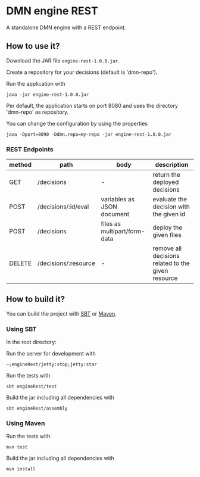 # DMN engine REST

A standalone DMN engine with a REST endpoint.

## How to use it?

Download the JAR file `engine-rest-1.0.0.jar`.

Create a repository for your decisions (default is 'dmn-repo').

Run the application with

```
java -jar engine-rest-1.0.0.jar
```

Per default, the application starts on port 8080 and uses the directory 'dmn-repo' as repository. 

You can change the configuration by using the properties

```
java -Dport=8090 -Ddmn.repo=my-repo -jar engine-rest-1.0.0.jar
```

### REST Endpoints


method | path | body | description
--- | --- | --- | ---
GET | /decisions | - | return the deployed decisions 
POST | /decisions/:id/eval | variables as JSON document | evaluate the decision with the given id 
POST | /decisions | files as multipart/form-data | deploy the given files 
DELETE | /decisions/:resource | - | remove all decisions related to the given resource

## How to build it?

You can build the project with [SBT](http://www.scala-sbt.org) or [Maven](http://maven.apache.org).

### Using SBT

In the root directory:

Run the server for development with

```
~;engineRest/jetty:stop;jetty:star
```

Run the tests with
```
sbt engineRest/test
```

Build the jar including all dependencies with
```
sbt engineRest/assembly
```

### Using Maven

Run the tests with
```
mvn test
```

Build the jar including all dependencies with
```
mvn install
```
